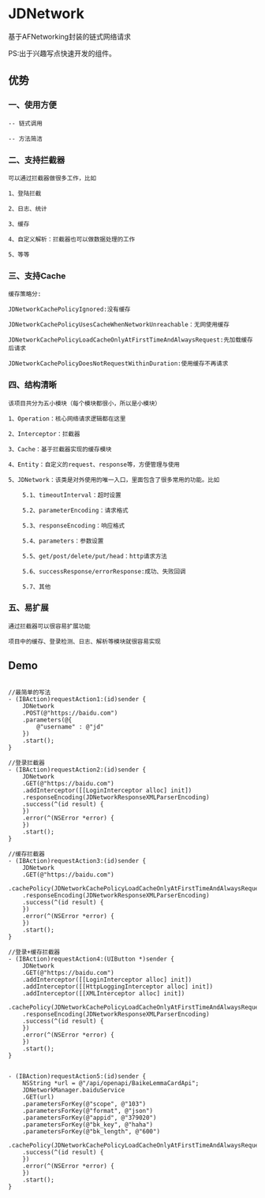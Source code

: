 # JDNetwork

基于AFNetworking封装的链式网络请求

PS:出于兴趣写点快速开发的组件。

## 优势

###  一、使用方便

    -- 链式调用
    
    -- 方法简洁

###  二、支持拦截器
    
    可以通过拦截器做很多工作，比如
    
    1、登陆拦截
    
    2、日志、统计
    
    3、缓存
    
    4、自定义解析：拦截器也可以做数据处理的工作
    
    5、等等
    
### 三、支持Cache

    缓存策略分:
    
    JDNetworkCachePolicyIgnored:没有缓存
        
    JDNetworkCachePolicyUsesCacheWhenNetworkUnreachable：无网使用缓存
        
    JDNetworkCachePolicyLoadCacheOnlyAtFirstTimeAndAlwaysRequest:先加载缓存后请求
        
    JDNetworkCachePolicyDoesNotRequestWithinDuration:使用缓存不再请求
            
    
###  四、结构清晰

    该项目共分为五小模块（每个模块都很小，所以是小模块）
    
    1、Operation：核心网络请求逻辑都在这里
    
    2、Interceptor：拦截器
    
    3、Cache：基于拦截器实现的缓存模块
    
    4、Entity：自定义的request、response等，方便管理与使用
    
    5、JDNetwork：该类是对外使用的唯一入口，里面包含了很多常用的功能。比如
    
        5.1、timeoutInterval：超时设置
        
        5.2、parameterEncoding：请求格式
        
        5.3、responseEncoding：响应格式
        
        5.4、parameters：参数设置
        
        5.5、get/post/delete/put/head：http请求方法
        
        5.6、successResponse/errorResponse:成功、失败回调
        
        5.7、其他


###  五、易扩展

    通过拦截器可以很容易扩展功能

    项目中的缓存、登录检测、日志、解析等模块就很容易实现



##   Demo

```objc

//最简单的写法
- (IBAction)requestAction1:(id)sender {
    JDNetwork
    .POST(@"https://baidu.com")
    .parameters(@{
        @"username" : @"jd"
    })
    .start();
}

//登录拦截器
- (IBAction)requestAction2:(id)sender {
    JDNetwork
    .GET(@"https://baidu.com")
    .addInterceptor([[LoginInterceptor alloc] init])
    .responseEncoding(JDNetworkResponseXMLParserEncoding)
    .success(^(id result) {
    })
    .error(^(NSError *error) {
    })
    .start();
}

//缓存拦截器
- (IBAction)requestAction3:(id)sender {
    JDNetwork
    .GET(@"https://baidu.com")
    .cachePolicy(JDNetworkCachePolicyLoadCacheOnlyAtFirstTimeAndAlwaysRequest)
    .responseEncoding(JDNetworkResponseXMLParserEncoding)
    .success(^(id result) {
    })
    .error(^(NSError *error) {
    })
    .start();
}

//登录+缓存拦截器
- (IBAction)requestAction4:(UIButton *)sender {
    JDNetwork
    .GET(@"https://baidu.com")
    .addInterceptor([[LoginInterceptor alloc] init])
    .addInterceptor([[HttpLoggingInterceptor alloc] init])
    .addInterceptor([[XMLInterceptor alloc] init])
    .cachePolicy(JDNetworkCachePolicyLoadCacheOnlyAtFirstTimeAndAlwaysRequest)
    .responseEncoding(JDNetworkResponseXMLParserEncoding)
    .success(^(id result) {
    })
    .error(^(NSError *error) {
    })
    .start();
}


- (IBAction)requestAction5:(id)sender {
    NSString *url = @"/api/openapi/BaikeLemmaCardApi";
    JDNetworkManager.baiduService
    .GET(url)
    .parametersForKey(@"scope", @"103")
    .parametersForKey(@"format", @"json")
    .parametersForKey(@"appid", @"379020")
    .parametersForKey(@"bk_key", @"haha")
    .parametersForKey(@"bk_length", @"600")
    .cachePolicy(JDNetworkCachePolicyLoadCacheOnlyAtFirstTimeAndAlwaysRequest)
    .success(^(id result) {
    })
    .error(^(NSError *error) {
    })
    .start();
}

```
